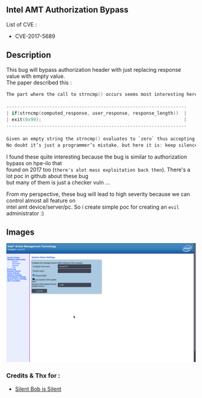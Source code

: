 ## Intel AMT Authorization Bypass
List of CVE :
* CVE-2017-5689

## Description
This bug will bypass authorization header with just replacing response value with empty value.  
The paper described this :  
```c
The part where the call to strncmp() occurs seems most interesting here:

-------------------------------------------------------------------
| if(strncmp(computed_response, user_response, response_length))  |
| exit(0x99);                                                     |
-------------------------------------------------------------------
  
Given an empty string the strncmp() evaluates to `zero` thus accepting and invalid response as a valid one.
No doubt it’s just a programmer’s mistake, but here it is: keep silence when challenged and you’re in.
```
I found these quite interesting because the bug is similar to authorization bypass on hpe-ilo that  
found on 2017 too (`there's alot mass exploitation back then`). There's a lot poc in github about these bug  
but many of them is just a checker vuln ...  

From my perspective, these bug will lead to high severity because we can control almost all feature on  
intel amt device/server/pc. So i create simple poc for creating an `evil` administrator :)

## Images
![result](./img.png "result")

### Credits & Thx for :
* [Silent Bob is Silent](https://theswissbay.ch/pdf/_to_sort/Silent-Bob-is-Silent.pdf)
